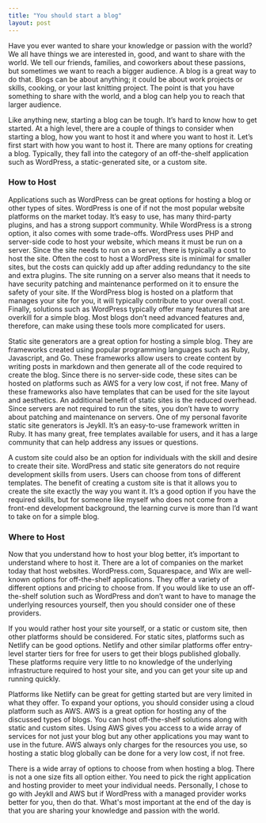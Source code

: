 ```yaml
---
title: "You should start a blog"
layout: post
---
```


Have you ever wanted to share your knowledge or passion with the world? We all have things we are interested in, good, and want to share with the world. We tell our friends, families, and coworkers about these passions, but sometimes we want to reach a bigger audience. A blog is a great way to do that. Blogs can be about anything; it could be about work projects or skills, cooking, or your last knitting project. The point is that you have something to share with the world, and a blog can help you to reach that larger audience.

Like anything new, starting a blog can be tough. It’s hard to know how to get started. At a high level, there are a couple of things to consider when starting a blog, how you want to host it and where you want to host it. Let’s first start with how you want to host it. There are many options for creating a blog. Typically, they fall into the category of an off-the-shelf application such as WordPress, a static-generated site, or a custom site.

### How to Host

Applications such as WordPress can be great options for hosting a blog or other types of sites. WordPress is one of if not the most popular website platforms on the market today. It’s easy to use, has many third-party plugins, and has a strong support community. While WordPress is a strong option, it also comes with some trade-offs. WordPress uses PHP and server-side code to host your website, which means it must be run on a server. Since the site needs to run on a server, there is typically a cost to host the site. Often the cost to host a WordPress site is minimal for smaller sites, but the costs can quickly add up after adding redundancy to the site and extra plugins. The site running on a server also means that it needs to have security patching and maintenance performed on it to ensure the safety of your site. If the WordPress blog is hosted on a platform that manages your site for you, it will typically contribute to your overall cost. Finally, solutions such as WordPress typically offer many features that are overkill for a simple blog. Most blogs don’t need advanced features and, therefore, can make using these tools more complicated for users. 

Static site generators are a great option for hosting a simple blog. They are frameworks created using popular programming languages such as Ruby, Javascript, and Go. These frameworks allow users to create content by writing posts in markdown and then generate all of the code required to create the blog. Since there is no server-side code, these sites can be hosted on platforms such as AWS for a very low cost, if not free. Many of these frameworks also have templates that can be used for the site layout and aesthetics. An additional benefit of static sites is the reduced overhead. Since servers are not required to run the sites, you don’t have to worry about patching and maintenance on servers. One of my personal favorite static site generators is Jeykll. It’s an easy-to-use framework written in Ruby. It has many great, free templates available for users, and it has a large community that can help address any issues or questions.

A custom site could also be an option for individuals with the skill and desire to create their site. WordPress and static site generators do not require development skills from users. Users can choose from tons of different templates. The benefit of creating a custom site is that it allows you to create the site exactly the way you want it. It’s a good option if you have the required skills, but for someone like myself who does not come from a front-end development background, the learning curve is more than I’d want to take on for a simple blog.

### Where to Host

Now that you understand how to host your blog better, it’s important to understand where to host it. There are a lot of companies on the market today that host websites. WordPress.com, Squarespace, and Wix are well-known options for off-the-shelf applications. They offer a variety of different options and pricing to choose from. If you would like to use an off-the-shelf solution such as WordPress and don’t want to have to manage the underlying resources yourself, then you should consider one of these providers.

If you would rather host your site yourself, or a static or custom site, then other platforms should be considered. For static sites, platforms such as Netlify can be good options. Netlify and other similar platforms offer entry-level starter tiers for free for users to get their blogs published globally. These platforms require very little to no knowledge of the underlying infrastructure required to host your site, and you can get your site up and running quickly.

Platforms like Netlify can be great for getting started but are very limited in what they offer. To expand your options, you should consider using a cloud platform such as AWS. AWS is a great option for hosting any of the discussed types of blogs. You can host off-the-shelf solutions along with static and custom sites. Using AWS gives you access to a wide array of services for not just your blog but any other applications you may want to use in the future. AWS always only charges for the resources you use, so hosting a static blog globally can be done for a very low cost, if not free.

There is a wide array of options to choose from when hosting a blog. There is not a one size fits all option either. You need to pick the right application and hosting provider to meet your individual needs. Personally, I chose to go with Jeykll and AWS but if WordPress with a managed provider works better for you, then do that. What's most important at the end of the day is that you are sharing your knowledge and passion with the world.